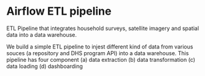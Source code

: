 # Airflow ETL pipeline
ETL Pipeline that integrates household surveys, satellite imagery and spatial data into a data warehouse. 

We build a simple ETL pipeline to injest different kind of data from various souces (a repository and DHS program API) into a data warehouse.
This pipeline has four component
(a) data extraction
(b) data transformation
(c) data loading
(d) dashboarding
